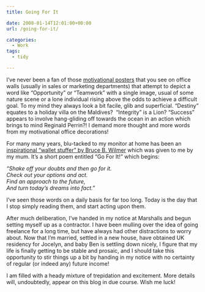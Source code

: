 ```yaml
---
title: Going For It

date: 2008-01-14T12:01:00+00:00
url: /going-for-it/

categories:
  - Work
tags:
  - tidy

---
```

I’ve never been a fan of those [motivational posters][1] that you see on office walls (usually in sales or marketing departments) that attempt to depict a word like &#8220;Opportunity&#8221; or &#8220;Teamwork&#8221; with a single image, usual of some nature scene or a lone individual rising above the odds to achieve a difficult goal. To my mind they always look a bit facile, glib and superficial. &#8220;Destiny&#8221; equates to a holiday villa on the Maldives?  &#8220;Integrity&#8221; is a Lion? &#8220;Success&#8221; appears to involve hang-gliding off towards the ocean in an action which brings to mind Reginald Perrin?! I demand more thought and more words from my motivational office decorations!

For many many years, blu-tacked to my monitor at home has been an [inspirational &#8220;wallet stuffer&#8221; by Bruce B. Wilmer][2] which was given to me by my mum. It’s a short poem entitled &#8220;Go For It!&#8221; which begins:

_&#8220;Shake off your doubts and then go for it._  
_Check out your options and act._  
_Find an approach to the future,_  
_And turn today’s dreams into fact.&#8221;_

I’ve seen those words on a daily basis for far too long. Today is the day that I stop simply reading them, and start acting upon them.

After much deliberation, I’ve handed in my notice at Marshalls and begun setting myself up as a contractor. I have been mulling over the idea of going freelance for a long time, but have always had other distractions to worry about. Now that I’m married, settled in a new house, have obtained UK residency for Jocelyn, and baby Ben is settling down nicely, I figure that my life is finally getting to be stable and prosaic, and I should take this opportunity to stir things up a bit by handing in my notice with no certainty of regular (or indeed any) future income!

I am filled with a heady mixture of trepidation and excitement. More details will, undoubtedly, appear on this blog in due course. Wish me luck!

 [1]: http://www.allposters.com/-st/Motivational-Posters_c12920_p6_.htm
 [2]: http://wilmergraphics.com/cgi-local/catalog/hazel.cgi/hzpi/u/HzSt01131116140m1117160U0n100m0m0n1513161710/hazel.cgi?action=serve&item=categories/titles/inspiration1.htm#247